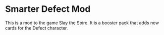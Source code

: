 # Smarter Defect Mod
This is a mod to the game Slay the Spire. It is a booster pack that adds new cards for the Defect character.


